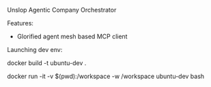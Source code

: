 Unslop Agentic Company Orchestrator

Features:

- Glorified agent mesh based MCP client

Launching dev env: 

docker build -t ubuntu-dev .

docker run -it -v $(pwd):/workspace -w /workspace ubuntu-dev bash



